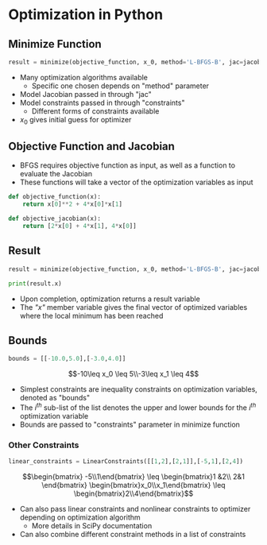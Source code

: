 # Optimization in Python

## Minimize Function

```python linenums
result = minimize(objective_function, x_0, method='L-BFGS-B', jac=jacobian, constraints=bounds, options={'disp':True})
```

* Many optimization algorithms available
  * Specific one chosen depends on "method" parameter
* Model Jacobian passed in through "jac"
* Model constraints passed in through "constraints"
  * Different forms of constraints available
* $x_0$ gives initial guess for optimizer

## Objective Function and Jacobian

* BFGS requires objective function as input, as well as a function to evaluate the Jacobian
* These functions will take a vector of the optimization variables as input

```python linenums
def objective_function(x):
    return x[0]**2 + 4*x[0]*x[1]

def objective_jacobian(x):
    return [2*x[0] + 4*x[1], 4*x[0]]
```

## Result

```python
result = minimize(objective_function, x_0, method='L-BFGS-B', jac=jacobian,constraints=bounds, options={'disp':True})

print(result.x)
```

* Upon completion, optimization returns a result variable
* The *"x"* member variable gives the final vector of optimized variables where the local minimum has been reached

## Bounds

```python
bounds = [[-10.0,5.0],[-3.0,4.0]]
```

$$-10\leq x_0 \leq 5\\-3\leq x_1 \leq 4$$

* Simplest constraints are inequality constraints on optimization variables, denoted as "bounds"
* The $i^{th}$ sub-list of the list denotes the upper and lower bounds for the $i^{th}$ optimization variable
* Bounds are passed to "constraints" parameter in minimize function

### Other Constraints

```python
linear_constraints = LinearConstraints([[1,2],[2,1]],[-5,1],[2,4])
```

$$\begin{bmatrix} -5\\1\end{bmatrix} \leq \begin{bmatrix}1 &2\\ 2&1 \end{bmatrix} \begin{bmatrix}x_0\\x_1\end{bmatrix} \leq \begin{bmatrix}2\\4\end{bmatrix}$$

* Can also pass linear constraints and nonlinear constraints to optimizer depending on optimization algorithm
  * More details in SciPy documentation
* Can also combine different constraint methods in a list of constraints
